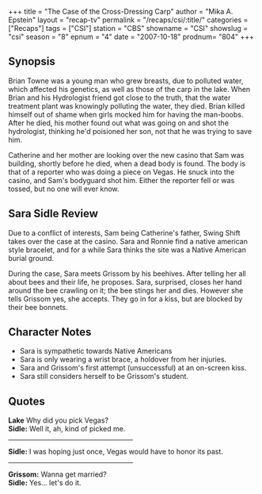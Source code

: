 +++
title = "The Case of the Cross-Dressing Carp"
author = "Mika A. Epstein"
layout = "recap-tv"
permalink = "/recaps/csi/:title/"
categories = ["Recaps"]
tags = ["CSI"]
station = "CBS"
showname = "CSI"
showslug = "csi"
season = "8"
epnum = "4"
date = "2007-10-18"
prodnum= "804"
+++

## Synopsis

Brian Towne was a young man who grew breasts, due to polluted water, which affected his genetics, as well as those of the carp in the lake. When Brian and his Hydrologist friend got close to the truth, that the water treatment plant was knowingly polluting the water, they died. Brian killed himself out of shame when girls mocked him for having the man-boobs. After he died, his mother found out what was going on and shot the hydrologist, thinking he'd poisioned her son, not that he was trying to save him.

Catherine and her mother are looking over the new casino that Sam was building, shortly before he died, when a dead body is found. The body is that of a reporter who was doing a piece on Vegas. He snuck into the casino, and Sam's bodyguard shot him. Either the reporter fell or was tossed, but no one will ever know.

## Sara Sidle Review

Due to a conflict of interests, Sam being Catherine's father, Swing Shift takes over the case at the casino. Sara and Ronnie find a native american style bracelet, and for a while Sara thinks the site was a Native American burial ground.

During the case, Sara meets Grissom by his beehives. After telling her all about bees and their life, he proposes. Sara, surprised, closes her hand around the bee crawling on it; the bee stings her and dies. However she tells Grissom yes, she accepts. They go in for a kiss, but are blocked by their bee bonnets.

## Character Notes

* Sara is sympathetic towards Native Americans  
* Sara is only wearing a wrist brace, a holdover from her injuries.  
* Sara and Grissom's first attempt (unsuccessful) at an on-screen kiss.  
* Sara still considers herself to be Grissom's student.

## Quotes

**Lake** Why did you pick Vegas?  
**Sidle:** Well it, ah, kind of picked me.

<hr width=50%>

**Sidle:** I was hoping just once, Vegas would have to honor its past.

<hr width=50%>

**Grissom:** Wanna get married?  
**Sidle:** Yes... let's do it.